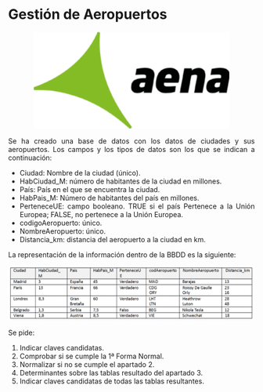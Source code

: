 <div align="justify">

# Gestión de Aeropuertos 

<div align="center">
<img src="img/aena_logo.png" width="400px"/>
</div>

Se ha creado una base de datos con los datos de ciudades y sus aeropuertos. Los campos y los tipos de datos son los que se indican a continuación:
- Ciudad: Nombre de la ciudad (único).
- HabCiudad_M: número de habitantes de la ciudad en millones. 
- País: País en el que se encuentra la ciudad.
- HabPais_M: Número de habitantes del país en millones.
- PerteneceUE: campo booleano. TRUE si el país Pertenece a la Unión Europea; FALSE, no pertenece a la Unión Europea. 
- codigoAeropuerto: único.
- NombreAeropuerto: único.
- Distancia_km: distancia del aeropuerto a la ciudad en km.

La representación de la información dentro de la BBDD es la siguiente:


<div align="center">
 <img src="img/tabla.png" />
 </div>

Se pide:
1. Indicar claves candidatas.
2. Comprobar si se cumple la 1ª Forma Normal.
3. Normalizar si no se cumple el apartado 2.
4. Determinantes sobre las tablas resultado del apartado 3.
5. Indicar claves candidatas de todas las tablas resultantes.

<!--

  <details>
      <summary>SOLUCIÓN</summary>
  </br>


  1. Indicar claves candidatas.
  Las claves candidatas son las siguientes:
  - __Cuidad, CodAeropuerto__.
  - __Cuidad, NombreAeropuerto__.
  2.Comprobar si se cumple la 1ª Forma Normal.
  No cumple la 1FN dado que tiene __valores multivaluados__. Los campos __CodAeropuerto, NombreAeropuerto y distancia_km__ no son atómicos.
  3.Normalizar si no se cumple el apartado 2.
  Vamos a ver como se relacionan los campos:
    - La relación es de tipo __N:N__ _si suponemos que una ciudad puede tener varios aeropuertos y que un aeropuerto puede serlo de varias ciudades_.

  <div align="center">  
  
  __ciudad__

  <img src="img/ciudad.png" width="400px"/>
  </div>

<div align="center">

__ciudada_aeropuerto__  
  <img src="img/aeropuerto_ciudad.png" width="300px"/>
</div>

<div align="center">

__aeropuerto__  
  <img src="img/aeropuerto.png" width="250px"/>
</div>
  
  4.Determinantes sobre las tablas resultado del apartado 3.
  Se crean nuevas tablas reordenando los campos que los componen. Ver imágenes anteriores. 

  5.Indicar claves candidatas de todas las tablas resultantes.
  - ciudad: ciudad. Aunque la columna debe de llamarse "nombre", y evitar la redundancia entre tabla y nombre.
  - aeropuerto: codAeropuerto. Aunque la columna debe de llamarse código.
  - ciudada_aeropuero: codAeropuerto y ciudada.

__P.D.__: Recuerda la relación que se crea es __N:M__, aunque también podría ser __1:N__ siendo el resultado diferente. 

</details>

-->
 </div>